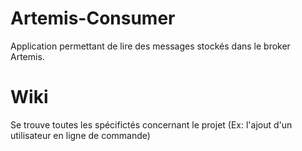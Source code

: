 # Artemis-Consumer
Application permettant de lire des messages stockés dans le broker Artemis.

# Wiki
Se trouve toutes les spécifictés concernant le projet (Ex: l'ajout d'un utilisateur en ligne de commande)